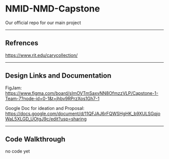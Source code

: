# NMID-NMD-Capstone
Our official repo for our main project

------
 Refrences
-

https://www.rit.edu/carycollection/ 


-------

Design Links and Documentation 
-

FigJam: https://www.figma.com/board/sImOVTmSaxvNN8OfmzzVLP/Capstone-1-Team-7?node-id=0-1&t=jhbv9RPrzXos1Gh7-1


Google Doc for ideation and Proposal: https://docs.google.com/document/d/11QFJAJ6rFQWSHgHK_b9XULSGqjoWaL5XLGD_UOtgJ9c/edit?usp=sharing

-----

Code Walkthrough
-
no code yet 
